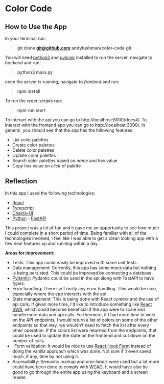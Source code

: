# Color Code

## How to Use the App

In your terminal run:

> **git clone git@github.com:andylushman/color-code.git**

You will need [python3](https://www.python.org/downloads/) and [uviconr](https://www.uvicorn.org/) installed to run the server.
navigate to _backend_ and run:

> **python3 main.py**

once the server is running, navigate to _frontend_ and run:

> **npm install**

To run the _react-scripts_ run:

> **npm run start**

To interact with the api you can go to http://localhost:8000/docs#/. To interact with the frontend app you can go to http://localhost:3000/. In general, you should see that the app has the following features:

- List color palettes
- Create color palettes
- Delete color palettes
- Update color palettes
- Search color palettes based on _name_ and _hex_ value
- Copy _hex_ value on _click_ of palette

## Reflection

In this app I used the following technologies:

- [React](https://react.dev/)
- [Typescript](https://www.typescriptlang.org/)
- [Chakra-UI](https://chakra-ui.com/)
- [Python](https://www.python.org/) - [FastAPI](https://fastapi.tiangolo.com/)

This project was a lot of fun and it gave me an opportunity to see how much I could complete in a short period of time. Being familiar with all of the technologies involved, I feel like I was able to get a clean looking app with a few neat features up and running within a day.

**Areas for improvement:**

- Tests: This app could easily be improved with some unit tests.
- Data management: Currently, this app has some mock data but nothing is being persisted. This could be improved by connecting a database.
- [Pydantic](https://docs.pydantic.dev/latest/): Pydantic could be used in the api along with FastAPI to have _types_.
- Error handling: There isn't really any error handling. This would be nice, especially where the app interacts with the api.
- State management: This is being done with React _context_ and the use of api calls. If given more time, I'd like to introduce something like [React SWR](https://swr.vercel.app/), which could become beneficial if the app were to scale and handle more data and api calls. Furthermore, if I had more time to work on the API endpoints, I would return a list of colors on some of the other endpoints so that way, we wouldn’t need to fetch the list after every other operation. If the colors list were returned from the endpoints, that could be used to update the state on the frontend and cut down on the number of calls.
- -Form validation: It would be nice to use [React Hook Form](https://www.react-hook-form.com/) instead of doing the vanilla approach which was done. Not sure if it even saved much, if any, time by not using it.
- Accessibility: Semantic markup and _aria-labels_ were used but a lot more could have been done to comply with [WCAG](https://wcag.com/). It would have also be good to go through the entire app using the keyboard and a screen reader.
